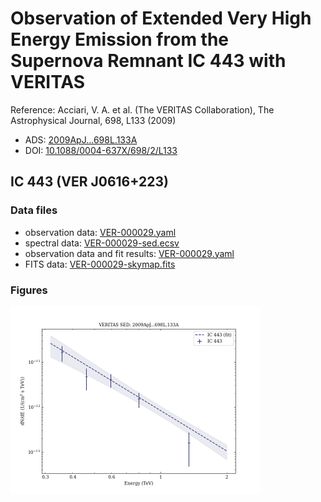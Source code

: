 # Observation of Extended Very High Energy Emission from the Supernova Remnant IC 443 with VERITAS

Reference:
Acciari, V. A. et al. (The VERITAS Collaboration), The Astrophysical Journal, 698, L133 (2009)

- ADS: [2009ApJ...698L.133A](http://adsabs.harvard.edu/abs/2009ApJ...698L.133A)
- DOI: [10.1088/0004-637X/698/2/L133](https://doi.org/10.1088/0004-637X/698/2/L133)

## IC 443 (VER J0616+223)
### Data files

- observation data: [VER-000029.yaml](VER-000029.yaml)
- spectral data: [VER-000029-sed.ecsv](VER-000029-sed.ecsv)
- observation data and fit results: [VER-000029.yaml](VER-000029.yaml)
- FITS data: [VER-000029-skymap.fits](VER-000029-skymap.fits)


### Figures

<img src="figures/2009ApJ...698L.133A-VER-29-1-sed.png" alt="drawing" width="400"/>
